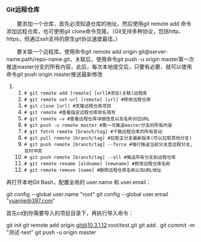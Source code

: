 ### Git远程仓库

　　要添加一个仓库，首先必须知道仓库的地址，然后使用git remote add 命令添加远程仓库，也可使用git clone命令克隆。（Git支持多种协议，包括http、https，但通过ssh支持的原生git协议速度最佳。） 


　　要关联一个远程库，使用命令git remote add origin git@server-name:path/repo-name.git，关联后，使用命令git push -u origin master第一次推送master分支的所有内容，此后，每次本地提交后，只要有必要，就可以使用命令git push origin master推送最新修改

1. 1. `# git remote add [remote] [url]#添加(关联)远程库`
   2. `# git remote set-url [remote] [url] #修改远程仓库`
   3. `# git clone [url] #克隆远程仓库项目`
   4. `# git remote #查看指定远程仓库命名简写`
   5. `# git remote –v #查看远程仓库详细信息以及名称对应URL`
   6. `# git push -u remote master #第一次推送master分支的所有内容`
   7. `# git fetch remote [branch/tag] #下载远程仓库的所有变动`
   8. `# git pull remote [branch/tag] #拉取主分支最新版本(可以拉取其他分支)`
   9. `# git push remote [branch/tag] --force #强行推送当前分支至远程分支,及时冲突`
   10. `# git push remote [branch/tag] --all #推送所有分支到远程仓库`
   11. `# git remote rename [oldname] [newname] #修改远程仓库名称`
   12. `# git remote remove [name] #删除远程仓库名称以及URL地址`



再打开本地Git Bash，配置全局的 user.name 和 user.email：

git config --global user.name "root"
git config --global user.email "yuanjie@397.com"

首先cd到你需要导入的项目目录下，再执行导入命令：

git init
git remote add origin git@10.3.1.12:root/test.git
git add .
git commit -m "测试-test"
git push -u origin master
